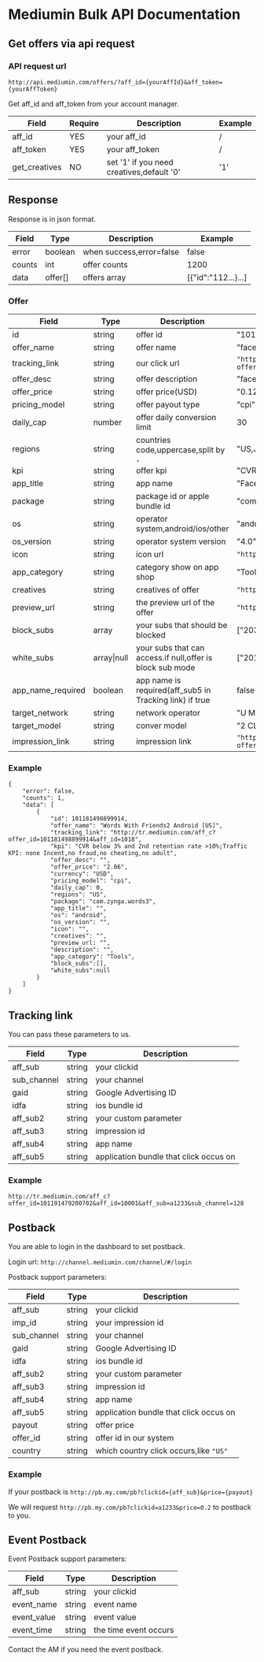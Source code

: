 # Mediumin Bulk API Documentation

## Get offers via api request

### API request url
`http://api.mediumin.com/offers/?aff_id={yourAffId}&aff_token={yourAffToken}`

Get aff_id and aff_token from your account manager.

|Field|Require|Description|Example|
|----|----|--------------|----------------|
|aff_id|YES|your aff_id| / |
|aff_token|YES|your aff_token| / |
|get_creatives|NO|set '1' if you need creatives,default '0'|'1'|

## Response
Response is in json format.


|Field|Type|Description|Example|
|----|----|--------------|----------------|
|error|boolean|when success,error=false|false|
|counts|int|offer counts|1200|
|data|offer[]|offers array|[{"id":"112...}...]|

### Offer
|Field|Type|Description|Example|
|----|----|--------------|----------------|
|id|string|offer id|"101191479200702"|
|offer_name|string|offer name|"facebook in jp"|
|tracking_link|string|our click url|`"http://tr.mediumin.com/aff_c?offer_id=101191479200702&aff_id=10001"`|
|offer_desc|string|offer description |"facebook is a popular app..."|
|offer_price|string|offer price(USD) |"0.12"|
|pricing_model|string|offer payout type |"cpi"|
|daily_cap|number|offer daily conversion limit |30|
|regions|string| countries code,uppercase,split by `,` |"US,JP"|
|kpi|string|offer kpi |"CVR < 3% ..."|
|app_title|string|app name|"Facebook"|
|package|string|package id or apple bundle id|"com.facebook.demo"|
|os|string|operator system,android/ios/other|"android"|
|os_version|string|operator system version|"4.0"|
|icon|string|icon url |`"https://lh3.googleusercontent.com/demo.icon"`|
|app_category|string|category show on app shop |"Tools"|
|creatives|string|creatives of offer|`"http://cdn..."`|
|preview_url|string|the preview url of the offer|`"https://itunes.apple.com/il/app/..."`|
|block_subs|array|your subs that should be blocked|["203","311"]|
|white_subs|array\|null|your subs that can access.if null,offer is block sub mode|["201","sub33"]|
|app_name_required|boolean|app name is required(aff_sub5 in Tracking link) if true|false|
|target_network|string|network operator|"U MOBILE"|
|target_model|string|conver model|"2 CLICKS"|
|impression_link|string|impression link|`"http://tr.mediumin.com/aff_c?offer_id=101191479200702&aff_id=10001"`|

### Example
```
{
    "error": false,
    "counts": 1,
    "data": [
        {
            "id": 101181498899914,
            "offer_name": "Words With Friends2 Android [US]",
            "tracking_link": "http://tr.mediumin.com/aff_c?offer_id=101181498899914&aff_id=1018",
            "kpi": "CVR below 3% and 2nd retention rate >10%;Traffic KPI: none Incent,no fraud,no cheating,no adult",
            "offer_desc": "",
            "offer_price": "2.06",
            "currency": "USD",
            "pricing_model": "cpi",
            "daily_cap": 0,
            "regions": "US",
            "package": "com.zynga.words3",
            "app_title": "",
            "os": "android",
            "os_version": "",
            "icon": "",
            "creatives": "",
            "preview_url: "",
            "description": "",
            "app_category": "Tools",
            "block_subs":[],
            "white_subs":null
        }
    ]
}
```
## Tracking link
You can pass these parameters to us.

|Field|Type|Description|
|----|----|--------------|
|aff_sub|string|your clickid|
|sub_channel|string|your channel|
|gaid|string|Google Advertising ID|
|idfa|string|ios bundle id|
|aff_sub2|string|your custom parameter|
|aff_sub3|string|impression id|
|aff_sub4|string|app name|
|aff_sub5|string|application bundle that click occus on |

### Example
`http://tr.mediumin.com/aff_c?offer_id=101191479200702&aff_id=10001&aff_sub=a1233&sub_channel=128`

## Postback
You are able to login in the dashboard to set postback.

Login url: `http://channel.mediumin.com/channel/#/login`

Postback support parameters:

|Field|Type|Description|
|----|----|--------------|
|aff_sub|string|your clickid|
|imp_id|string|your impression id|
|sub_channel|string|your channel|
|gaid|string|Google Advertising ID|
|idfa|string|ios bundle id|
|aff_sub2|string|your custom parameter|
|aff_sub3|string|impression id|
|aff_sub4|string|app name|
|aff_sub5|string|application bundle that click occus on |
|payout|string|offer price|
|offer_id|string|offer id in our system|
|country|string| which country click occurs,like `"US"`|


### Example 
If your postback is `http://pb.my.com/pb?clickid={aff_sub}&price={payout}`

We will request `http://pb.my.com/pb?clickid=a1233&price=0.2` to postback to you.


## Event Postback

Event Postback support parameters:

|Field|Type|Description|
|----|----|--------------|
|aff_sub|string|your clickid|
|event_name|string|event name|
|event_value|string|event value|
|event_time|string|the time event occurs|

Contact the AM if you need the event postback.





